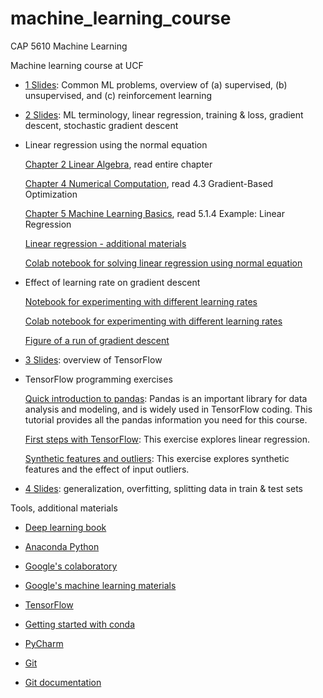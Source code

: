 # machine_learning_course

CAP 5610 Machine Learning

Machine learning course at UCF

- [1 Slides](https://github.com/schneider128k/machine_learning_course/blob/master/1_slides.pdf): Common ML problems, overview of (a) supervised, (b) unsupervised, and (c) reinforcement learning

- [2 Slides](https://github.com/schneider128k/machine_learning_course/blob/master/2_slides.pdf): ML terminology, linear regression, training & loss, gradient descent, stochastic gradient descent

- Linear regression using the normal equation

  [Chapter 2 Linear Algebra](https://www.deeplearningbook.org/contents/linear_algebra.html), read entire chapter
  
  [Chapter 4 Numerical Computation](https://www.deeplearningbook.org/contents/numerical.html), read 4.3 Gradient-Based Optimization
  
  [Chapter 5 Machine Learning Basics](https://www.deeplearningbook.org/contents/ml.html), read 5.1.4 Example: Linear Regression
  
  [Linear regression - additional materials](https://github.com/schneider128k/machine_learning_course/blob/master/linear_regression_additional_results.pdf)

  [Colab notebook for solving linear regression using normal equation](https://colab.research.google.com/drive/1J7yct9aGfhtfXw8n00Mq4R-xldSSM1WY)

- Effect of learning rate on gradient descent

  [Notebook for experimenting with different learning rates](https://github.com/schneider128k/machine_learning_course/blob/master/optimizing_learning_rate.ipynb)
  
  [Colab notebook for experimenting with different learning rates](https://colab.research.google.com/drive/1eECClMU1r-Y9hzPnRw89__jC3nw3C-zD)

   [Figure of a run of gradient descent](https://github.com/schneider128k/machine_learning_course/blob/master/optimizing_learning_rate_example_run.png)

- [3 Slides](https://github.com/schneider128k/machine_learning_course/blob/master/3_slides.pdf): overview of TensorFlow

- TensorFlow programming exercises

  [Quick introduction to pandas](https://colab.research.google.com/notebooks/mlcc/intro_to_pandas.ipynb):
  Pandas is an important library for data analysis and modeling, and is widely used in TensorFlow coding. This tutorial provides all the pandas information you need for this course.
  
  [First steps with TensorFlow](https://colab.research.google.com/notebooks/mlcc/first_steps_with_tensor_flow.ipynb):
  This exercise explores linear regression.
  
  [Synthetic features and outliers](https://colab.research.google.com/notebooks/mlcc/synthetic_features_and_outliers.ipynb):
  This exercise explores synthetic features and the effect of input outliers.

- [4 Slides](https://github.com/schneider128k/machine_learning_course/blob/master/4_slides.pdf): generalization, overfitting, splitting data in train & test sets

Tools, additional materials

- [Deep learning book](https://www.deeplearningbook.org/)

- [Anaconda Python](https://www.anaconda.com/)

- [Google's colaboratory](https://colab.research.google.com/notebooks/welcome.ipynb)

- [Google's machine learning materials](https://developers.google.com/machine-learning/crash-course/)

- [TensorFlow](https://www.tensorflow.org/)

- [Getting started with conda](https://conda.io/docs/user-guide/overview.html)

- [PyCharm](https://www.jetbrains.com/pycharm/)

- [Git](https://git-scm.com/)

- [Git documentation](https://git-scm.com/doc)


